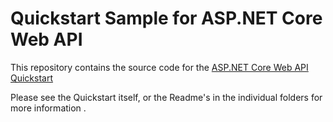 # Quickstart Sample for ASP.NET Core Web API

This repository contains the source code for the [ASP.NET Core Web API Quickstart](https://auth0.com/docs/quickstart/backend/aspnet-core-webapi)

Please see the Quickstart itself, or the Readme's in the individual folders for more information
.
